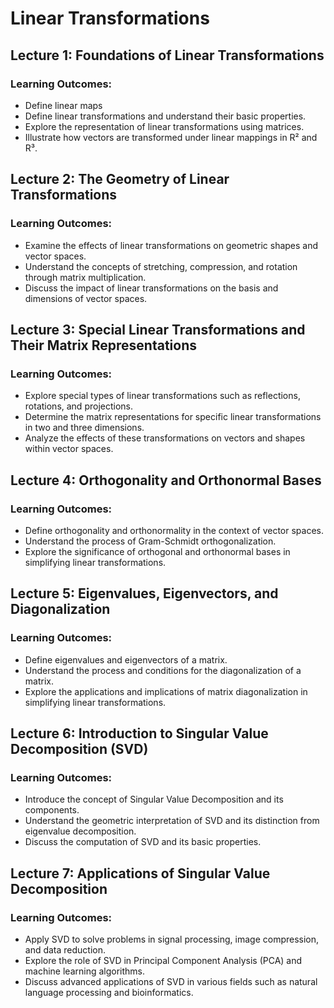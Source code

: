 # Linear Transformations 

## Lecture 1: Foundations of Linear Transformations 
### Learning Outcomes: 
* Define linear maps 
* Define linear transformations and understand their basic properties. 
* Explore the representation of linear transformations using matrices. 
* Illustrate how vectors are transformed under linear mappings in R² and R³. 

## Lecture 2: The Geometry of Linear Transformations 
### Learning Outcomes: 
* Examine the effects of linear transformations on geometric shapes and vector spaces. 
* Understand the concepts of stretching, compression, and rotation through matrix multiplication. 
* Discuss the impact of linear transformations on the basis and dimensions of vector spaces. 

## Lecture 3: Special Linear Transformations and Their Matrix Representations 
### Learning Outcomes: 
* Explore special types of linear transformations such as reflections, rotations, and projections. 
* Determine the matrix representations for specific linear transformations in two and three dimensions. 
* Analyze the effects of these transformations on vectors and shapes within vector spaces. 

## Lecture 4: Orthogonality and Orthonormal Bases 
### Learning Outcomes: 
* Define orthogonality and orthonormality in the context of vector spaces. 
* Understand the process of Gram-Schmidt orthogonalization. 
* Explore the significance of orthogonal and orthonormal bases in simplifying linear transformations. 

## Lecture 5: Eigenvalues, Eigenvectors, and Diagonalization 
### Learning Outcomes: 
* Define eigenvalues and eigenvectors of a matrix. 
* Understand the process and conditions for the diagonalization of a matrix. 
* Explore the applications and implications of matrix diagonalization in simplifying linear transformations. 

## Lecture 6: Introduction to Singular Value Decomposition (SVD) 
### Learning Outcomes: 
* Introduce the concept of Singular Value Decomposition and its components. 
* Understand the geometric interpretation of SVD and its distinction from eigenvalue decomposition. 
* Discuss the computation of SVD and its basic properties. 

## Lecture 7: Applications of Singular Value Decomposition 
### Learning Outcomes: 
* Apply SVD to solve problems in signal processing, image compression, and data reduction. 
* Explore the role of SVD in Principal Component Analysis (PCA) and machine learning algorithms. 
* Discuss advanced applications of SVD in various fields such as natural language processing and bioinformatics. 

 
